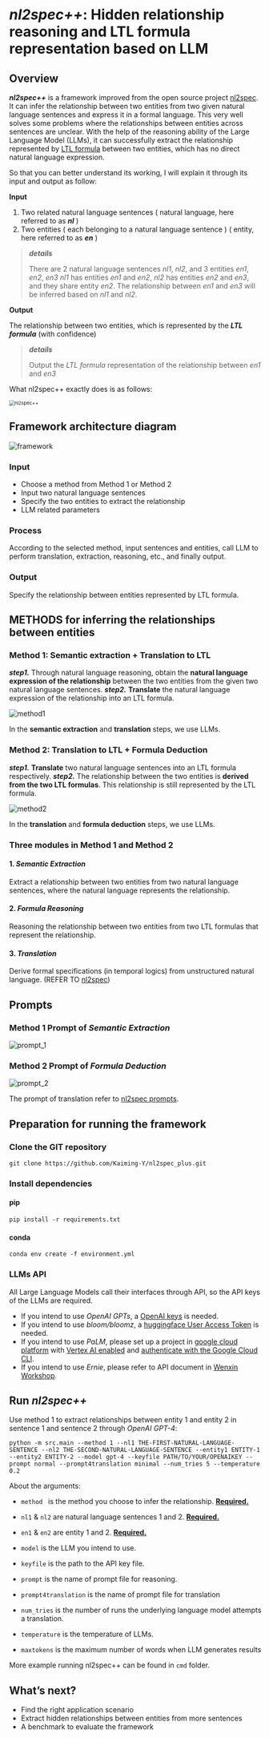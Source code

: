 # *nl2spec++*: Hidden relationship reasoning and LTL formula representation based on LLM



## Overview

***nl2spec++*** is a framework improved from the open source project [nl2spec](https://github.com/realChrisHahn2/nl2spec/). It can infer the relationship between two entities from two given natural language sentences and express it in a formal language. This very well solves some problems where the relationships between entities across sentences are unclear. With the help of the reasoning ability of the Large Language Model (LLMs), it can successfully extract the relationship represented by [LTL formula](https://en.wikipedia.org/wiki/Linear_temporal_logic) between two entities, which has no direct natural language expression.



So that you can better understand its working, I will explain it through its input and output as follow:

**Input**

1. Two related natural language sentences ( natural language, here referred to as ***nl*** )
2. Two entities ( each belonging to a natural language sentence ) ( entity, here referred to as ***en*** )

> ***details***
>
> There are 2 natural language sentences *nl1*, *nl2*, and 3 entities *en1*, *en2*, *en3*
> *nl1* has entities *en1* and *en2*, *nl2* has entities *en2* and *en3*, and they share entity *en2*.
> The relationship between *en1* and *en3* will be inferred based on *nl1* and *nl2*.

**Output**

The relationship between two entities, which is represented by the ***LTL formula*** (with confidence)

> ***details***
>
> Output the *LTL formula* representation of the relationship between *en1* and *en3*



What nl2spec++ exactly does is as follows:

<img src="img/nl2spec++.png" alt="nl2spec++" style="zoom:67%;" />





## Framework architecture diagram

![framework](img/framework.png)

### Input

- Choose a method from Method 1 or Method 2
- Input two natural language sentences
- Specify the two entities to extract the relationship
- LLM related parameters

### Process

According to the selected method, input sentences and entities, call LLM to perform translation, extraction, reasoning, etc., and finally output.

### Output

Specify the relationship between entities represented by LTL formula.





## METHODS for inferring the relationships between entities

### Method 1: Semantic extraction + Translation to LTL

***step1.*** Through natural language reasoning, obtain the **natural language expression of the relationship** between the two entities from the given two natural language sentences.
***step2.*** **Translate** the natural language expression of the relationship into an LTL formula.

![method1](img/method1.png)

In the **semantic extraction** and **translation** steps, we use LLMs.

### Method 2: Translation to LTL + Formula Deduction

***step1.*** **Translate** two natural language sentences into an LTL formula respectively.
***step2.*** The relationship between the two entities is **derived from the two LTL formulas**. This relationship is still represented by the LTL formula.

![method2](img/method2.png)

In the **translation** and **formula deduction** steps, we use LLMs.

### Three modules in Method 1 and Method 2

#### 1. *Semantic Extraction*

Extract a relationship between two entities from two natural language sentences, where the natural language represents the relationship.

#### 2. *Formula Reasoning*

Reasoning the relationship between two entities from two LTL formulas that represent the relationship.

#### 3. *Translation*

Derive formal specifications (in temporal logics) from unstructured natural language. (REFER TO [nl2spec](https://github.com/realChrisHahn2/nl2spec/))





## Prompts

### Method 1 Prompt of *Semantic Extraction*

![prompt_1](img/prompt_1.png)

### Method 2 Prompt of *Formula Deduction*

![prompt_2](img/prompt_2.png)

The prompt of translation refer to [nl2spec prompts](https://github.com/realChrisHahn2/nl2spec/tree/main/prompts). 





## Preparation for running the framework

### Clone the GIT repository

```shell
git clone https://github.com/Kaiming-Y/nl2spec_plus.git
```

### Install dependencies

#### pip

```shell
pip install -r requirements.txt
```

#### conda

```shell
conda env create -f environment.yml
```

### LLMs API

All Large Language Models call their interfaces through API, so the API keys of the LLMs are required.

- If you intend to use *OpenAI GPTs*, a [OpenAI keys](https://platform.openai.com/docs/api-reference/introduction) is needed.
- If you intend to use *bloom/bloomz*, a [huggingface User Access Token](https://huggingface.co/docs/hub/security-tokens) is needed.
- If you intend to use *PaLM*, please set up a project in [google cloud platform](https://console.cloud.google.com/) with [Vertex AI enabled](https://console.cloud.google.com/vertex-ai) and [authenticate with the Google Cloud CLI](https://cloud.google.com/cli).
- If you intend to use *Ernie*, please refer to API document in [Wenxin Workshop](https://cloud.baidu.com/doc/WENXINWORKSHOP/s/Nlks5zkzu).





## Run *nl2spec++*

Use method 1 to extract relationships between entity 1 and entity 2 in sentence 1 and sentence 2 through *OpenAI GPT-4*:

```shell
python -m src.main --method 1 --nl1 THE-FIRST-NATURAL-LANGUAGE-SENTENCE --nl2 THE-SECOND-NATURAL-LANGUAGE-SENTENCE --entity1 ENTITY-1 --entity2 ENTITY-2 --model gpt-4 --keyfile PATH/TO/YOUR/OPENAIKEY --prompt normal --prompt4translation minimal --num_tries 5 --temperature 0.2
```

About the arguments:

- `method ` is the method you choose to infer the relationship. **<u>Required.</u>**
- `nl1` & `nl2` are natural language sentences 1 and 2. **<u>Required.</u>**

- `en1` & `en2` are entity 1 and 2. **<u>Required.</u>**
- `model` is the LLM you intend to use.
- `keyfile` is the path to the API key file.
- `prompt` is the name of prompt file for reasoning.
- `prompt4translation` is the name of prompt file for translation
- `num_tries` is the number of runs the underlying language model attempts a translation.
- `temperature` is the temperature of LLMs.
- `maxtokens` is the maximum number of words when LLM generates results

More example running nl2spec++ can be found in `cmd` folder.





## What’s next?

- Find the right application scenario
- Extract hidden relationships between entities from more sentences
- A benchmark to evaluate the framework
